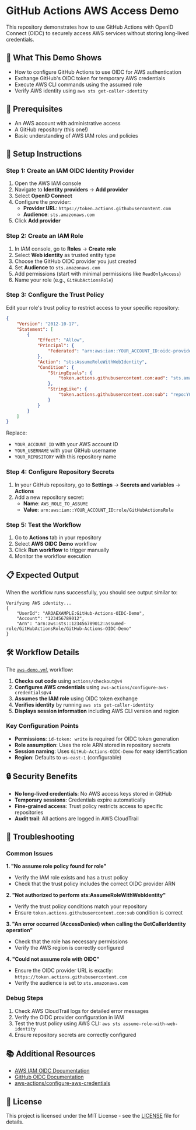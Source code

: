# GitHub Actions AWS Access Demo

This repository demonstrates how to use GitHub Actions with OpenID Connect (OIDC) to securely access AWS services without storing long-lived credentials.

## 🎯 What This Demo Shows

- How to configure GitHub Actions to use OIDC for AWS authentication
- Exchange GitHub's OIDC token for temporary AWS credentials
- Execute AWS CLI commands using the assumed role
- Verify AWS identity using `aws sts get-caller-identity`

## 🔧 Prerequisites

- An AWS account with administrative access
- A GitHub repository (this one!)
- Basic understanding of AWS IAM roles and policies

## 🚀 Setup Instructions

### Step 1: Create an IAM OIDC Identity Provider

1. Open the AWS IAM console
2. Navigate to **Identity providers** → **Add provider**
3. Select **OpenID Connect**
4. Configure the provider:
   - **Provider URL**: `https://token.actions.githubusercontent.com`
   - **Audience**: `sts.amazonaws.com`
5. Click **Add provider**

### Step 2: Create an IAM Role

1. In IAM console, go to **Roles** → **Create role**
2. Select **Web identity** as trusted entity type
3. Choose the GitHub OIDC provider you just created
4. Set **Audience** to `sts.amazonaws.com`
5. Add permissions (start with minimal permissions like `ReadOnlyAccess`)
6. Name your role (e.g., `GitHubActionsRole`)

### Step 3: Configure the Trust Policy

Edit your role's trust policy to restrict access to your specific repository:

```json
{
    "Version": "2012-10-17",
    "Statement": [
        {
            "Effect": "Allow",
            "Principal": {
                "Federated": "arn:aws:iam::YOUR_ACCOUNT_ID:oidc-provider/token.actions.githubusercontent.com"
            },
            "Action": "sts:AssumeRoleWithWebIdentity",
            "Condition": {
                "StringEquals": {
                    "token.actions.githubusercontent.com:aud": "sts.amazonaws.com"
                },
                "StringLike": {
                    "token.actions.githubusercontent.com:sub": "repo:YOUR_USERNAME/YOUR_REPOSITORY:*"
                }
            }
        }
    ]
}
```

Replace:
- `YOUR_ACCOUNT_ID` with your AWS account ID
- `YOUR_USERNAME` with your GitHub username
- `YOUR_REPOSITORY` with this repository name

### Step 4: Configure Repository Secrets

1. In your GitHub repository, go to **Settings** → **Secrets and variables** → **Actions**
2. Add a new repository secret:
   - **Name**: `AWS_ROLE_TO_ASSUME`
   - **Value**: `arn:aws:iam::YOUR_ACCOUNT_ID:role/GitHubActionsRole`

### Step 5: Test the Workflow

1. Go to **Actions** tab in your repository
2. Select **AWS OIDC Demo** workflow
3. Click **Run workflow** to trigger manually
4. Monitor the workflow execution

## 📋 Expected Output

When the workflow runs successfully, you should see output similar to:

```
Verifying AWS identity...
{
    "UserId": "AROAEXAMPLE:GitHub-Actions-OIDC-Demo",
    "Account": "123456789012",
    "Arn": "arn:aws:sts::123456789012:assumed-role/GitHubActionsRole/GitHub-Actions-OIDC-Demo"
}
```

## 🛠 Workflow Details

The [`aws-demo.yml`](.github/workflows/aws-demo.yml) workflow:

1. **Checks out code** using `actions/checkout@v4`
2. **Configures AWS credentials** using `aws-actions/configure-aws-credentials@v4`
3. **Assumes the IAM role** using OIDC token exchange
4. **Verifies identity** by running `aws sts get-caller-identity`
5. **Displays session information** including AWS CLI version and region

### Key Configuration Points

- **Permissions**: `id-token: write` is required for OIDC token generation
- **Role assumption**: Uses the role ARN stored in repository secrets
- **Session naming**: Uses `GitHub-Actions-OIDC-Demo` for easy identification
- **Region**: Defaults to `us-east-1` (configurable)

## 🔒 Security Benefits

- **No long-lived credentials**: No AWS access keys stored in GitHub
- **Temporary sessions**: Credentials expire automatically
- **Fine-grained access**: Trust policy restricts access to specific repositories
- **Audit trail**: All actions are logged in AWS CloudTrail

## 🐛 Troubleshooting

### Common Issues

**1. "No assume role policy found for role"**
- Verify the IAM role exists and has a trust policy
- Check that the trust policy includes the correct OIDC provider ARN

**2. "Not authorized to perform sts:AssumeRoleWithWebIdentity"**
- Verify the trust policy conditions match your repository
- Ensure `token.actions.githubusercontent.com:sub` condition is correct

**3. "An error occurred (AccessDenied) when calling the GetCallerIdentity operation"**
- Check that the role has necessary permissions
- Verify the AWS region is correctly configured

**4. "Could not assume role with OIDC"**
- Ensure the OIDC provider URL is exactly: `https://token.actions.githubusercontent.com`
- Verify the audience is set to `sts.amazonaws.com`

### Debug Steps

1. Check AWS CloudTrail logs for detailed error messages
2. Verify the OIDC provider configuration in IAM
3. Test the trust policy using AWS CLI: `aws sts assume-role-with-web-identity`
4. Ensure repository secrets are correctly configured

## 📚 Additional Resources

- [AWS IAM OIDC Documentation](https://docs.aws.amazon.com/IAM/latest/UserGuide/id_roles_providers_create_oidc.html)
- [GitHub OIDC Documentation](https://docs.github.com/en/actions/deployment/security-hardening-your-deployments/about-security-hardening-with-openid-connect)
- [aws-actions/configure-aws-credentials](https://github.com/aws-actions/configure-aws-credentials)

## 📄 License

This project is licensed under the MIT License - see the [LICENSE](LICENSE) file for details.